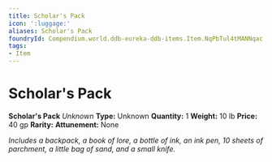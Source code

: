 ```yaml
---
title: Scholar's Pack
icon: ':luggage:'
aliases: Scholar's Pack
foundryId: Compendium.world.ddb-eureka-ddb-items.Item.NqPbTul4tMANNqac
tags:
- Item
---
```


# Scholar's Pack

**Scholar's Pack**
_Unknown_
**Type:** Unknown
**Quantity:** 1
**Weight:** 10 lb
**Price:** 40 gp
**Rarity:** 
**Attunement:** None

*Includes a backpack, a book of lore, a bottle of ink, an ink pen, 10 sheets of parchment, a little bag of sand, and a small knife.*